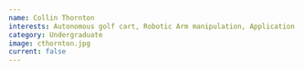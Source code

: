 ```yaml
---
name: Collin Thornton
interests: Autonomous golf cart, Robotic Arm manipulation, Application of AI to control systems; control system design for aerospace applications.
category: Undergraduate
image: cthornton.jpg
current: false
---
```

